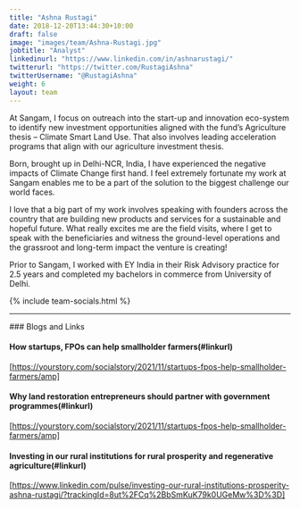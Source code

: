 ```yaml
---
title: "Ashna Rustagi"
date: 2018-12-20T13:44:30+10:00
draft: false
image: "images/team/Ashna-Rustagi.jpg"
jobtitle: "Analyst"
linkedinurl: "https://www.linkedin.com/in/ashnarustagi/"
twitterurl: "https://twitter.com/RustagiAshna"
twitterUsername: "@RustagiAshna"
weight: 6
layout: team
---
```

At Sangam, I focus on outreach into the start-up and innovation eco-system to identify new investment opportunities aligned with the fund’s Agriculture thesis – Climate Smart Land Use. That also involves leading acceleration programs that align with our agriculture investment thesis. 

Born, brought up in Delhi-NCR, India, I have experienced the negative impacts of Climate Change first hand. I feel extremely fortunate my work at Sangam enables me to be a part of the solution to the biggest challenge our world faces.

I love that a big part of my work involves speaking with founders across the country that are building new products and services for a sustainable and hopeful future. What really excites me are the field visits, where I get to speak with the beneficiaries and witness the ground-level operations and the grassroot and long-term impact the venture is creating!

Prior to Sangam, I worked with EY India in their Risk Advisory practice for 2.5 years and completed my bachelors in commerce from University of Delhi.
 

{% include team-socials.html %}

<hr/>
### Blogs and Links

#### How startups, FPOs can help smallholder farmers(#linkurl)
[https://yourstory.com/socialstory/2021/11/startups-fpos-help-smallholder-farmers/amp]

#### Why land restoration entrepreneurs should partner with government programmes(#linkurl)
[https://yourstory.com/socialstory/2021/11/startups-fpos-help-smallholder-farmers/amp]

#### Investing in our rural institutions for rural prosperity and regenerative agriculture(#linkurl)
[https://www.linkedin.com/pulse/investing-our-rural-institutions-prosperity-ashna-rustagi/?trackingId=8ut%2FCq%2BbSmKuK79k0UGeMw%3D%3D]
